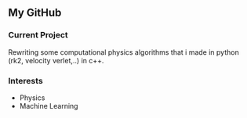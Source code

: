 ## My GitHub 

### Current Project
Rewriting some computational physics algorithms that i made in python (rk2, velocity verlet,..) in c++.

### Interests 
- Physics  
- Machine Learning


